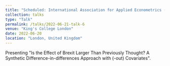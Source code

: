 ```yaml
---
title: "Scheduled: International Association for Applied Econometrics (IAAE)"
collection: talks
type: "Talk"
permalink: /talks/2022-06-21-talk-6
venue: "King's College London"
date: 2022-06-20
location: "London, United Kingdom"
---
```


Presenting "Is the Effect of Brexit Larger Than Previously Thought? A Synthetic Difference-in-differences Approach with (-out) Covariates".
